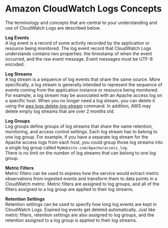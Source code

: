 # Amazon CloudWatch Logs Concepts<a name="CloudWatchLogsConcepts"></a>

The terminology and concepts that are central to your understanding and use of CloudWatch Logs are described below\.

**Log Events**  
A log event is a record of some activity recorded by the application or resource being monitored\. The log event record that CloudWatch Logs understands contains two properties: the timestamp of when the event occurred, and the raw event message\. Event messages must be UTF\-8 encoded\.

**Log Streams**  
A log stream is a sequence of log events that share the same source\. More specifically, a log stream is generally intended to represent the sequence of events coming from the application instance or resource being monitored\. For example, a log stream may be associated with an Apache access log on a specific host\. When you no longer need a log stream, you can delete it using the [aws logs delete\-log\-stream](http://docs.aws.amazon.com/cli/latest/reference/logs/delete-log-stream.html) command\. In addition, AWS may delete empty log streams that are over 2 months old\.

**Log Groups**  
Log groups define groups of log streams that share the same retention, monitoring, and access control settings\. Each log stream has to belong to one log group\. For example, if you have a separate log stream for the Apache access logs from each host, you could group those log streams into a single log group called `MyWebsite.com/Apache/access_log`\.  
There is no limit on the number of log streams that can belong to one log group\.

**Metric Filters**  
Metric filters can be used to express how the service would extract metric observations from ingested events and transform them to data points in a CloudWatch metric\. Metric filters are assigned to log groups, and all of the filters assigned to a log group are applied to their log streams\.

**Retention Settings**  
Retention settings can be used to specify how long log events are kept in CloudWatch Logs\. Expired log events get deleted automatically\. Just like metric filters, retention settings are also assigned to log groups, and the retention assigned to a log group is applied to their log streams\.